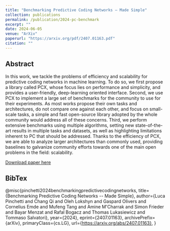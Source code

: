 ```yaml
---
title: "Benchmarking Predictive Coding Networks – Made Simple"
collection: publications
permalink: /publication/2024-pc-benchmark
excerpt: ""
date: 2024-06-05
venue: "ArXiv"
paperurl: "https://arxiv.org/pdf/2407.01163.pdf"
citation: ""
---
```


## Abstract

In this work, we tackle the problems of efficiency and scalability for predictive coding networks in machine learning. To do so, we first propose a library called PCX, whose focus lies on performance and simplicity, and provides a user-friendly, deep-learning oriented interface. Second, we use PCX to implement a large set of benchmarks for the community to use for their experiments. As most works propose their own tasks and architectures, do not compare one against each other, and focus on small-scale tasks, a simple and fast open-source library adopted by the whole community would address all of these concerns. Third, we perform extensive benchmarks using multiple algorithms, setting new state-of-the-art results in multiple tasks and datasets, as well as highlighting limitations inherent to PC that should be addressed. Thanks to the efficiency of PCX, we are able to analyze larger architectures than commonly used, providing baselines to galvanize community efforts towards one of the main open problems in the field: scalability.

[Download paper here](https://arxiv.org/abs/2407.01163)

## BibTex

@misc{pinchetti2024benchmarkingpredictivecodingnetworks,
title={Benchmarking Predictive Coding Networks -- Made Simple},
author={Luca Pinchetti and Chang Qi and Oleh Lokshyn and Gaspard Olivers and Cornelius Emde and Mufeng Tang and Amine M'Charrak and Simon Frieder and Bayar Menzat and Rafal Bogacz and Thomas Lukasiewicz and Tommaso Salvatori},
year={2024},
eprint={2407.01163},
archivePrefix={arXiv},
primaryClass={cs.LG},
url={https://arxiv.org/abs/2407.01163},
}
